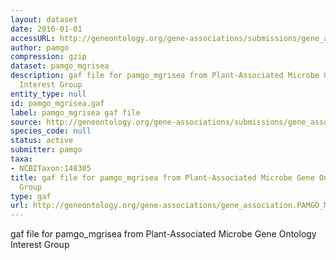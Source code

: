 ```yaml
---
layout: dataset
date: 2016-01-01
accessURL: http://geneontology.org/gene-associations/submissions/gene_association.PAMGO_Mgrisea.gz
author: pamgo
compression: gzip
dataset: pamgo_mgrisea
description: gaf file for pamgo_mgrisea from Plant-Associated Microbe Gene Ontology
  Interest Group
entity_type: null
id: pamgo_mgrisea.gaf
label: pamgo_mgrisea gaf file
source: http://geneontology.org/gene-associations/submissions/gene_association.PAMGO_Mgrisea.gz
species_code: null
status: active
submitter: pamgo
taxa:
- NCBITaxon:148305
title: gaf file for pamgo_mgrisea from Plant-Associated Microbe Gene Ontology Interest
  Group
type: gaf
url: http://geneontology.org/gene-associations/gene_association.PAMGO_Mgrisea.gz
---
```


gaf file for pamgo_mgrisea from Plant-Associated Microbe Gene Ontology Interest Group